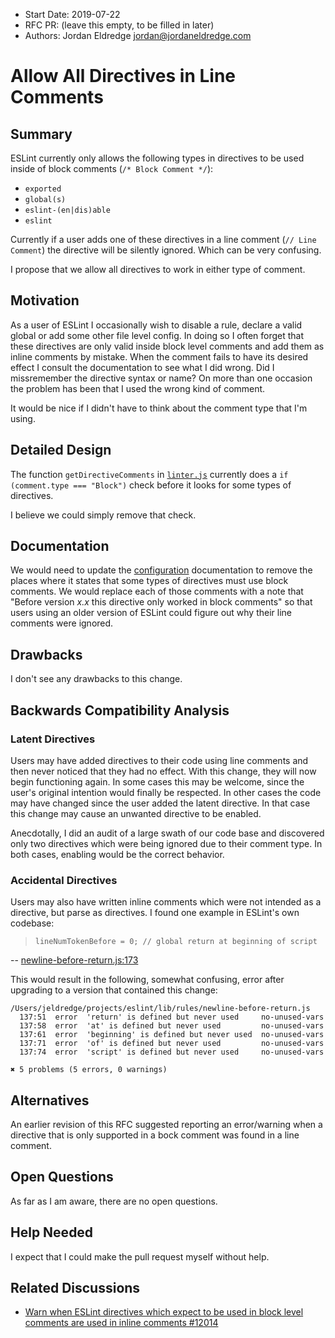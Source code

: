 - Start Date: 2019-07-22
- RFC PR: (leave this empty, to be filled in later)
- Authors: Jordan Eldredge <jordan@jordaneldredge.com>

# Allow All Directives in Line Comments

## Summary

ESLint currently only allows the following types in directives to be used inside of block comments (`/* Block Comment */`):

* `exported`
* `global(s)`
* `eslint-(en|dis)able`
* `eslint`

Currently if a user adds one of these directives in a line comment (`// Line Comment`) the directive will be silently ignored. Which can be very confusing.

I propose that we allow all directives to work in either type of comment.

## Motivation

As a user of ESLint I occasionally wish to disable a rule, declare a valid global or add some other file level config. In doing so I often forget that these directives are only valid inside block level comments and add them as inline comments by mistake. When the comment fails to have its desired effect I consult the documentation to see what I did wrong. Did I missremember the directive syntax or name? On more than one occasion the problem has been that I used the wrong kind of comment.

It would be nice if I didn't have to think about the comment type that I'm using.

## Detailed Design

The function `getDirectiveComments` in [`linter.js`](https://github.com/eslint/eslint/blob/1fb362093a65b99456a11029967d9ee0c31fd697/lib/linter/linter.js#L263) currently does a `if (comment.type === "Block")` check before it looks for some types of directives.

I believe we could simply remove that check.

## Documentation

We would need to update the [configuration](https://eslint.org/docs/user-guide/configuring#using-configuration-comments) documentation to remove the places where it states that some types of directives must use block comments. We would replace each of those comments with a note that "Before version _x.x_ this directive only worked in block comments" so that users using an older version of ESLint could figure out why their line comments were ignored.

## Drawbacks

I don't see any drawbacks to this change.

## Backwards Compatibility Analysis


### Latent Directives

Users may have added directives to their code using line comments and then never noticed that they had no effect. With this change, they will now begin functioning again. In some cases this may be welcome, since the user's original intention would finally be respected. In other cases the code may have changed since the user added the latent directive. In that case this change may cause an unwanted directive to be enabled.

Anecdotally, I did an audit of a large swath of our code base and discovered only two directives which were being ignored due to their comment type. In both cases, enabling would be the correct behavior.

### Accidental Directives

Users may also have written inline comments which were not intended as a directive, but parse as directives. I found one example in ESLint's own codebase:

> `lineNumTokenBefore = 0; // global return at beginning of script`

-- [newline-before-return.js:173](https://github.com/eslint/eslint/blob/02d7542cfd0c2e95c2222b1e9e38228f4c19df19/lib/rules/newline-before-return.js#L137)

This would result in the following, somewhat confusing, error after upgrading to a version that contained this change:

```
/Users/jeldredge/projects/eslint/lib/rules/newline-before-return.js
  137:51  error  'return' is defined but never used     no-unused-vars
  137:58  error  'at' is defined but never used         no-unused-vars
  137:61  error  'beginning' is defined but never used  no-unused-vars
  137:71  error  'of' is defined but never used         no-unused-vars
  137:74  error  'script' is defined but never used     no-unused-vars

✖ 5 problems (5 errors, 0 warnings)
```

## Alternatives

An earlier revision of this RFC suggested reporting an error/warning when a directive that is only supported in a bock comment was found in a line comment.

## Open Questions

As far as I am aware, there are no open questions.

## Help Needed

I expect that I could make the pull request myself without help.

## Related Discussions

* [Warn when ESLint directives which expect to be used in block level comments are used in inline comments #12014](https://github.com/eslint/eslint/issues/12014)